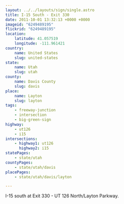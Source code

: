 ```yaml
---
layout: ../../layouts/sign/single.astro
title: I-15 South - Exit 330
date: 2011-10-01 13:32:13 +0000 +0000
imageid: "6249489195"
flickrid: "6249489195"
location:
    latitude: 41.057519
    longitude: -111.961421
country:
    name: United States
    slug: united-states
state:
    name: Utah
    slug: utah
county:
    name: Davis County
    slug: davis
place:
    name: Layton
    slug: layton
tags:
    - freeway-junction
    - intersection
    - big-green-sign
highway:
    - ut126
    - i15
intersections:
    - highway1: ut126
      highway2: i15
statePages:
    - state/utah
countyPages:
    - state/utah/davis
placePages:
    - state/utah/davis/layton

---
```

I-15 south at Exit 330 - UT 126 North/Layton Parkway.